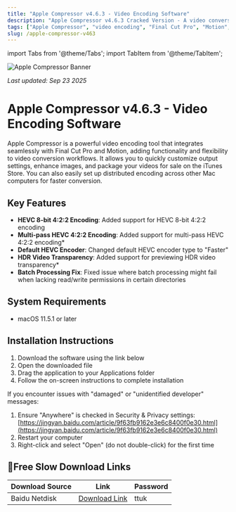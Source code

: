 ```yaml
---
title: "Apple Compressor v4.6.3 - Video Encoding Software"
description: "Apple Compressor v4.6.3 Cracked Version - A video conversion tool highly integrated with Final Cut Pro and Motion, with newly added HEVC encoding support"
tags: ["Apple Compressor", "video encoding", "Final Cut Pro", "Motion", "HEVC", "HDR", "video conversion"]
slug: /apple-compressor-v463
---
```


import Tabs from '@theme/Tabs';
import TabItem from '@theme/TabItem';

![Apple Compressor Banner](https://www.gfxcamp.com/wp-content/uploads/2020/11/Compressor-4.5.jpg)

*Last updated: Sep 23 2025*

# Apple Compressor v4.6.3 - Video Encoding Software

Apple Compressor is a powerful video encoding tool that integrates seamlessly with Final Cut Pro and Motion, adding functionality and flexibility to video conversion workflows. It allows you to quickly customize output settings, enhance images, and package your videos for sale on the iTunes Store. You can also easily set up distributed encoding across other Mac computers for faster conversion.

## Key Features

- **HEVC 8-bit 4:2:2 Encoding**: Added support for HEVC 8-bit 4:2:2 encoding
- **Multi-pass HEVC 4:2:2 Encoding**: Added support for multi-pass HEVC 4:2:2 encoding\*
- **Default HEVC Encoder**: Changed default HEVC encoder type to "Faster"
- **HDR Video Transparency**: Added support for previewing HDR video transparency\*
- **Batch Processing Fix**: Fixed issue where batch processing might fail when lacking read/write permissions in certain directories

## System Requirements

- macOS 11.5.1 or later

## Installation Instructions

<Tabs>
<TabItem value="standard" label="Standard Installation">

1. Download the software using the link below
2. Open the downloaded file
3. Drag the application to your Applications folder
4. Follow the on-screen instructions to complete installation

</TabItem>
<TabItem value="troubleshooting" label="Troubleshooting Installation">

If you encounter issues with "damaged" or "unidentified developer" messages:

1. Ensure "Anywhere" is checked in Security & Privacy settings: [https://jingyan.baidu.com/article/9f63fb9162e3e6c8400f0e30.html](https://jingyan.baidu.com/article/9f63fb9162e3e6c8400f0e30.html)
2. Restart your computer
3. Right-click and select "Open" (do not double-click) for the first time

</TabItem>
</Tabs>

## 🐌Free Slow Download Links

| Download Source | Link | Password |
|-----------------|------|----------|
| Baidu Netdisk | [Download Link](https://pan.baidu.com/s/17m6Y4bE71i2W08kly_XP5Q?pwd=ttuk) | ttuk |
